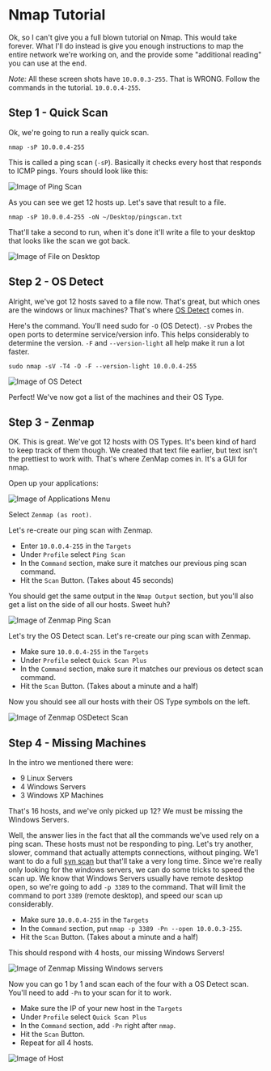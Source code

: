 # Nmap Tutorial
Ok, so I can't give you a full blown tutorial on Nmap. This would take forever. What I'll do instead is give you enough instructions to map the entire network we're working on, and the provide some "additional reading" you can use at the end.

_Note:_ All these screen shots have `10.0.0.3-255`. That is WRONG. Follow the commands in the tutorial. `10.0.0.4-255`.

## Step 1 - Quick Scan
Ok, we're going to run a really quick scan. 

`nmap -sP 10.0.0.4-255`

This is called a ping scan (`-sP`). Basically it checks every host that responds to ICMP pings. Yours should look like this:

![Image of Ping Scan](images/scan1.png)

As you can see we get 12 hosts up.
Let's save that result to a file.

`nmap -sP 10.0.0.4-255 -oN ~/Desktop/pingscan.txt`

That'll take a second to run, when it's done it'll write a file to your desktop that looks like the scan we got back.

![Image of File on Desktop](images/save-to-file.png)

## Step 2 - OS Detect
Alright, we've got 12 hosts saved to a file now. That's great, but which ones are the windows or linux machines? That's where [OS Detect](https://nmap.org/book/man-os-detection.html) comes in. 

Here's the command. You'll need sudo for `-O` (OS Detect). `-sV` Probes the open ports to determine service/version info. This helps considerably to determine the version. `-F` and `--version-light` all help make it run a lot faster.

`sudo nmap -sV -T4 -O -F --version-light 10.0.0.4-255`

![Image of OS Detect](images/nmap-osdetect.png)

Perfect! We've now got a list of the machines and their OS Type.

## Step 3 - Zenmap

OK. This is great. We've got 12 hosts with OS Types. It's been kind of hard to keep track of them though. We created that text file earlier, but text isn't the prettiest to work with. That's where ZenMap comes in. It's a GUI for nmap.

Open up your applications:

![Image of Applications Menu](images/show-apps.png)

Select `Zenmap (as root)`.

Let's re-create our ping scan with Zenmap.
- Enter `10.0.0.4-255` in the `Targets`
- Under `Profile` select `Ping Scan`
- In the `Command` section, make sure it matches our previous ping scan command.
- Hit the `Scan` Button. (Takes about 45 seconds)

You should get the same output in the `Nmap Output` section, but you'll also get a list on the side of all our hosts. Sweet huh?

![Image of Zenmap Ping Scan](images/zen-pingscan.png)

Let's try the OS Detect scan. 
Let's re-create our ping scan with Zenmap.
- Make sure `10.0.0.4-255` in the `Targets`
- Under `Profile` select `Quick Scan Plus`
- In the `Command` section, make sure it matches our previous os detect scan command.
- Hit the `Scan` Button. (Takes about a minute and a half)

Now you should see all our hosts with their OS Type symbols on the left.

![Image of Zenmap OSDetect Scan](images/zen-osdetect.png)

## Step 4 - Missing Machines
In the intro we mentioned there were:
- 9 Linux Servers
- 4 Windows Servers
- 3 Windows XP Machines

That's 16 hosts, and we've only picked up 12? We must be missing the Windows Servers.

Well, the answer lies in the fact that all the commands we've used rely on a ping scan. These hosts must not be responding to ping. Let's try another, slower, command that actually attempts connections, without pinging. We'l want to do a full [syn scan](https://nmap.org/book/man-port-scanning-techniques.html#idp47152075737312) but that'll take a very long time. Since we're really only looking for the windows servers, we can do some tricks to speed the scan up. We know that Windows Servers usually have remote desktop open, so we're going to add `-p 3389` to the command. That will limit the command to port `3389` (remote desktop), and speed our scan up considerably. 

- Make sure `10.0.0.4-255` in the `Targets`
- In the `Command` section, put `nmap -p 3389 -Pn --open 10.0.0.3-255`.
- Hit the `Scan` Button. (Takes about a minute and a half)

This should respond with 4 hosts, our missing Windows Servers!

![Image of Zenmap Missing Windows servers](images/window-servers.png)

Now you can go 1 by 1 and scan each of the four with a OS Detect scan. You'll need to add `-Pn` to your scan for it to work.

- Make sure the IP of your new host in the `Targets`
- Under `Profile` select `Quick Scan Plus`
- In the `Command` section, add `-Pn` right after `nmap`.
- Hit the `Scan` Button. 
- Repeat for all 4 hosts.

![Image of Host](images/host.png)
